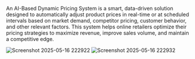 An AI-Based Dynamic Pricing System is a smart, data-driven solution designed to automatically adjust product prices in real-time or at scheduled intervals based on market demand, competitor pricing, customer behavior, and other relevant factors. This system helps online retailers optimize their pricing strategies to maximize revenue, improve sales volume, and maintain a competitive edge.

![Screenshot 2025-05-16 222922](https://github.com/user-attachments/assets/b5f83777-5b75-417f-b747-bd941c27640b)
![Screenshot 2025-05-16 222932](https://github.com/user-attachments/assets/d64767e0-7247-44e7-bb49-4c5b00e4a774)
